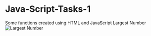 # Java-Script-Tasks-1
 Some functions created using HTML and JavaScript
Largest Number
![Largest Number](https://github.com/Het2804/Java-Script-Tasks-1/assets/142522726/29d240e7-0b8f-45a0-89ce-9f30f978f889)
